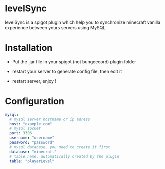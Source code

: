 # levelSync

levelSync is a spigot plugin which help you to synchronize minecraft vanilla experience between yours servers using MySQL.

# Installation

- Put the .jar file in your spigot (not bungeecord) plugin folder

- restart your server to generate config file, then edit it

- restart server, enjoy !

# Configuration



```YAML
mysql:
  # mysql server hostname or ip adress
  host: "example.com"
  # mysql socket
  port: 3306
  username: "username"
  password: "password"
  # mysql database, you need to create it first
  database: "minecraft"
  # table name, automatically created by the plugin
  table: "playerLevel"
```
